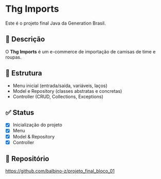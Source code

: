 # Thg Imports

Este é o projeto final Java da Generation Brasil.

## 🛒 Descrição

O **Thg Imports** é um e-commerce de importação de camisas de time e roupas.

## 🚀 Estrutura

- Menu inicial (entrada/saída, variáveis, laços)
- Model e Repository (classes abstratas e concretas)
- Controller (CRUD, Collections, Exceptions)

## ✅ Status

- [x] Inicialização do projeto
- [x] Menu
- [x] Model & Repository
- [x] Controller

## 🔗 Repositório

https://github.com/balbino-z/projeto_final_bloco_01
